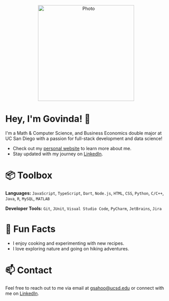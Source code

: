 <!--- <p align="center">
  <img src="/govindasahoo.gif" alt="Photo" height="300">
</p> --->
 <p align="center">
  <img src="https://giphy.com/embed/QDjpIL6oNCVZ4qzGs7" alt="Photo" height="300">
</p> 

# Hey, I'm Govinda! 👋

I'm a Math & Computer Science, and Business Economics double major at UC San Diego with a passion for full-stack development and data science!
- Check out my [personal website](https://govinda-sahoo.com/) to learn more about me.
- Stay updated with my journey on [LinkedIn](https://www.linkedin.com/in/govinda-charan-sahoo/).

# 📦 Toolbox
**Languages:** ```JavaScript```, ```TypeScript```, ```Dart```, ```Node.js```, ```HTML```, ```CSS```, ```Python```, ```C/C++```, ```Java```, ```R```, ```MySQL```, ```MATLAB```

<!--- **Frontend Development:** ```Flutterflow``` --->

<!--- **Backend Development:** ```Supabase``` --->
<!--- **DevOps:** ```AWS```, ```Azure```, ```Docker```, ```Netlify```, ```Render```--->

**Developer Tools:** ```Git```, ```JUnit```, ```Visual Studio Code```, ```PyCharm```, ```JetBrains```, ```Jira```



# 🤩 Fun Facts
- I enjoy cooking and experimenting with new recipes.
- I love exploring nature and going on hiking adventures.

# 📫 Contact
Feel free to reach out to me via email at gsahoo@ucsd.edu or connect with me on [LinkedIn](https://www.linkedin.com/in/govinda-charan-sahoo/).

